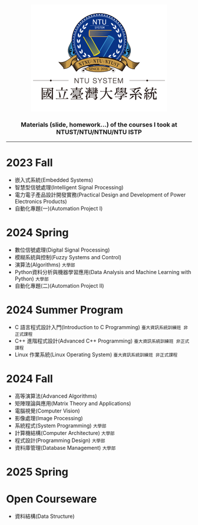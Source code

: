 <p align="center">
    <img alt="ntu" width="auto" height="auto" src="/image/NTU_System.png"/>
</p>

<h3 align="center">Materials (slide, homework...) of the courses I took at NTUST/NTU/NTNU/NTU ISTP</h3>

---

# 2023 Fall
- 嵌入式系統(Embedded Systems)
- 智慧型信號處理(Intelligent Signal Processing)
- 電力電子產品設計開發實務(Practical Design and Development of Power Electronics Products)
- 自動化專題(一)(Automation Project I)

# 2024 Spring
- 數位信號處理(Digital Signal Processing)
- 模糊系統與控制(Fuzzy Systems and Control)
- 演算法(Algorithms) `大學部`
- Python資料分析與機器學習應用(Data Analysis and Machine Learning with Python) `大學部`
- 自動化專題(二)(Automation Project II)

# 2024 Summer Program
- C 語言程式設計入門(Introduction to C Programming) `臺大資訊系統訓練班 非正式課程`
- C++ 進階程式設計(Advanced C++ Programming) `臺大資訊系統訓練班 非正式課程`
- Linux 作業系統(Linux Operating System) `臺大資訊系統訓練班 非正式課程`

# 2024 Fall
- 高等演算法(Advanced Algorithms)
- 矩陣理論與應用(Matrix Theory and Applications)
- 電腦視覺(Computer Vision)
- 影像處理(Image Processing)
- 系統程式(System Programming) `大學部`
- 計算機結構(Computer Architecture) `大學部`
- 程式設計(Programming Design) `大學部`
- 資料庫管理(Database Management) `大學部`

# 2025 Spring

# Open Courseware
- 資料結構(Data Structure)
